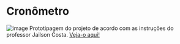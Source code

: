 # Cronômetro

![image](https://github.com/LuizaMGama/Cronometro/assets/164073139/3e4a6792-5d03-402e-b34f-1877f00e91cd)
Prototipagem do projeto de acordo com as instruções do professor Jailson Costa. [Veja-o aqui!](https://cronometro-tawny.vercel.app/)
